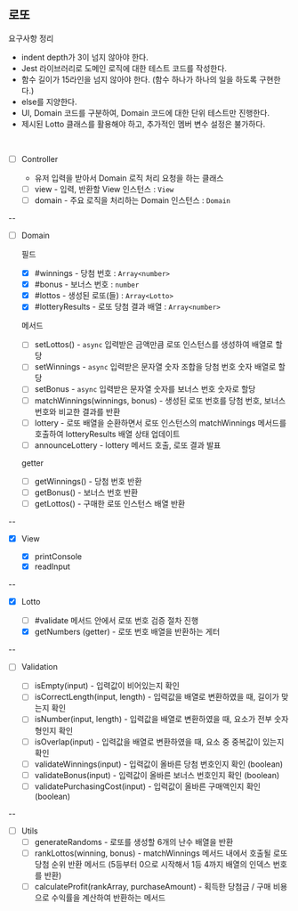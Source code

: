 ## 로또

요구사항 정리

- indent depth가 3이 넘지 않아야 한다.
- Jest 라이브러리로 도메인 로직에 대한 테스트 코드를 작성한다.
- 함수 길이가 15라인을 넘지 않아야 한다. (함수 하나가 하나의 일을 하도록 구현한다.)
- else를 지양한다.
- UI, Domain 코드를 구분하여, Domain 코드에 대한 단위 테스트만 진행한다.
- 제시된 Lotto 클래스를 활용해야 하고, 추가적인 멤버 변수 설정은 불가하다.

<br />

- [ ] Controller

  - 유저 입력을 받아서 Domain 로직 처리 요청을 하는 클래스
  - [ ] view - 입력, 반환할 View 인스턴스 : `View`
  - [ ] domain - 주요 로직을 처리하는 Domain 인스턴스 : `Domain`

--

- [ ] Domain

  필드

  - [x] #winnings - 당첨 번호 : `Array<number>`
  - [x] #bonus - 보너스 번호 : `number`
  - [x] #lottos - 생성된 로또(들) : `Array<Lotto>`
  - [x] #lotteryResults - 로또 당첨 결과 배열 : `Array<number>`

  메서드

  - [ ] setLottos() - `async` 입력받은 금액만큼 로또 인스턴스를 생성하여 배열로 할당
  - [ ] setWinnings - `async` 입력받은 문자열 숫자 조합을 당첨 번호 숫자 배열로 할당
  - [ ] setBonus - `async` 입력받은 문자열 숫자를 보너스 번호 숫자로 할당
  - [ ] matchWinnings(winnings, bonus) - 생성된 로또 번호를 당첨 번호, 보너스 번호와 비교한 결과를 반환
  - [ ] lottery - 로또 배열을 순환하면서 로또 인스턴스의 matchWinnings 메서드를 호출하여 lotteryResults 배열 상태 업데이트
  - [ ] announceLottery - lottery 메서드 호출, 로또 결과 발표

  getter

  - [ ] getWinnings() - 당첨 번호 반환
  - [ ] getBonus() - 보너스 번호 반환
  - [ ] getLottos() - 구매한 로또 인스턴스 배열 반환

--

- [x] View

  - [x] printConsole
  - [x] readInput

--

- [x] Lotto

  - [ ] #validate 메서드 안에서 로또 번호 검증 절차 진행
  - [x] getNumbers (getter) - 로또 번호 배열을 반환하는 게터

--

- [ ] Validation

  - [ ] isEmpty(input) - 입력값이 비어있는지 확인
  - [ ] isCorrectLength(input, length) - 입력값을 배열로 변환하였을 때, 길이가 맞는지 확인
  - [ ] isNumber(input, length) - 입력값을 배열로 변환하였을 때, 요소가 전부 숫자형인지 확인
  - [ ] isOverlap(input) - 입력값을 배열로 변환하였을 때, 요소 중 중복값이 있는지 확인
  - [ ] validateWinnings(input) - 입력값이 올바른 당첨 번호인지 확인 (boolean)
  - [ ] validateBonus(input) - 입력값이 올바른 보너스 번호인지 확인 (boolean)
  - [ ] validatePurchasingCost(input) - 입력값이 올바른 구매액인지 확인 (boolean)

--

- [ ] Utils
  - [ ] generateRandoms - 로또를 생성할 6개의 난수 배열을 반환
  - [ ] rankLottos(winning, bonus) - matchWinnings 메서드 내에서 호출될 로또 당첨 순위 반환 메서드 (5등부터 0으로 시작해서 1등 4까지 배열의 인덱스 번호를 반환)
  - [ ] calculateProfit(rankArray, purchaseAmount) - 획득한 당첨금 / 구매 비용 으로 수익률을 계산하여 반환하는 메서드
